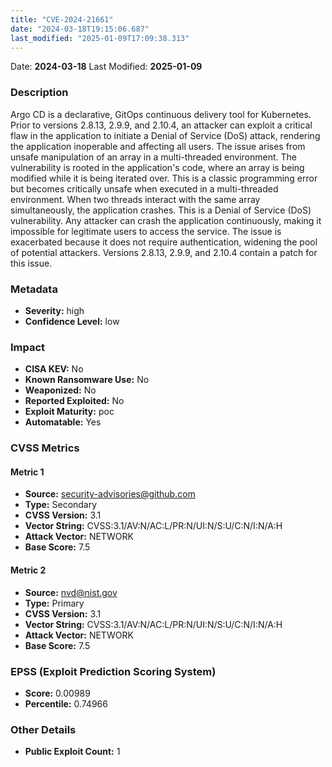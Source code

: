 ```yaml
---
title: "CVE-2024-21661"
date: "2024-03-18T19:15:06.687"
last_modified: "2025-01-09T17:09:38.313"
---
```


Date: **2024-03-18** Last Modified: **2025-01-09**

### Description  
Argo CD is a declarative, GitOps continuous delivery tool for Kubernetes. Prior to versions 2.8.13, 2.9.9, and 2.10.4, an attacker can exploit a critical flaw in the application to initiate a Denial of Service (DoS) attack, rendering the application inoperable and affecting all users. The issue arises from unsafe manipulation of an array in a multi-threaded environment. The vulnerability is rooted in the application's code, where an array is being modified while it is being iterated over. This is a classic programming error but becomes critically unsafe when executed in a multi-threaded environment. When two threads interact with the same array simultaneously, the application crashes. This is a Denial of Service (DoS) vulnerability. Any attacker can crash the application continuously, making it impossible for legitimate users to access the service. The issue is exacerbated because it does not require authentication, widening the pool of potential attackers. Versions 2.8.13, 2.9.9, and 2.10.4 contain a patch for this issue.

### Metadata  
- **Severity:** high
- **Confidence Level:** low

### Impact  
- **CISA KEV:** No
- **Known Ransomware Use:** No
- **Weaponized:** No
- **Reported Exploited:** No
- **Exploit Maturity:** poc
- **Automatable:** Yes

### CVSS Metrics  

#### Metric 1
- **Source:** security-advisories@github.com
- **Type:** Secondary
- **CVSS Version:** 3.1
- **Vector String:** CVSS:3.1/AV:N/AC:L/PR:N/UI:N/S:U/C:N/I:N/A:H
- **Attack Vector:** NETWORK
- **Base Score:** 7.5

#### Metric 2
- **Source:** nvd@nist.gov
- **Type:** Primary
- **CVSS Version:** 3.1
- **Vector String:** CVSS:3.1/AV:N/AC:L/PR:N/UI:N/S:U/C:N/I:N/A:H
- **Attack Vector:** NETWORK
- **Base Score:** 7.5


### EPSS (Exploit Prediction Scoring System)  
- **Score:** 0.00989
- **Percentile:** 0.74966

### Other Details  
- **Public Exploit Count:** 1

